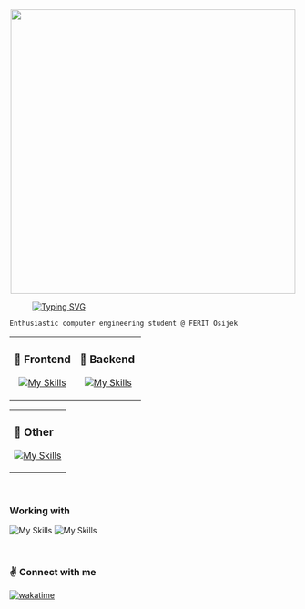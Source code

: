 <div align="center">
<div align="center">
<img src="https://steamuserimages-a.akamaihd.net/ugc/446238782551007626/C229EF34B6B62AE2087EBDB3159F67E8E6442F06/?imw=5000&imh=5000&ima=fit&impolicy=Letterbox&imcolor=%23000000&letterbox=false" align="center" style="width: 500"/>
  
  <div align ="left">
<dd><dd><dd><dd><dd><dd><dd><dd><dd>

<a href="https://git.io/typing-svg"><img src="https://readme-typing-svg.demolab.com?font=Fira+Code&pause=1&color=376FC0EE&multiline=true&width=435&lines=Hello!+I'm+Ana." alt="Typing SVG"/></a>
 
  </dd></dd></dd></dd></dd></dd></dd></dd></dd>

</div>

</div>  
  

</div>


```
Enthusiastic computer engineering student @ FERIT Osijek
```


<table align="center"><tr><td valign="top" width="50%">



  <h3>🌇 Frontend </h3>

<div align="center">  

  [![My Skills](https://skillicons.dev/icons?i=vue,javascript,scss,vite&perline=3)](https://skillicons.dev)
  
</div>

</td><td valign="top" width="50%">



  <h3>🌆 Backend </h3>
<div align="center">  

  [![My Skills](https://skillicons.dev/icons?i=nodejs,express&perline=5)](https://skillicons.dev)
  
</div>

</td></tr></table>




 <table align="center"><tr><td valign="top" width="100%">
 


  <h3>🌳 Other </h3>
<div align="center">  

  [![My Skills](https://skillicons.dev/icons?i=python,figma&perline=5)](https://skillicons.dev)
  
</div>

</td>

  </td></tr></table>

<br/>  

<h3>Working with  </h3>

<div align="left">

  ![My Skills](https://img.shields.io/badge/Ubuntu-E95420?style=for-the-badge&logo=ubuntu&logoColor=white)
  ![My Skills](https://img.shields.io/badge/Visual_Studio_Code-0078D4?style=for-the-badge&logo=visual%20studio%20code&logoColor=white)
  
</div>  

<br/>  

<h3>✌️ Connect with me  </h3>

<div align="left">

  [![wakatime](https://wakatime.com/badge/user/b1fe7a4c-068b-418f-9fa5-419b6600bb8e.svg)](https://wakatime.com/@b1fe7a4c-068b-418f-9fa5-419b6600bb8e)
  
</div>  




